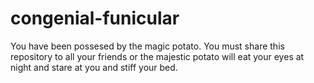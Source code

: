 # congenial-funicular
You have been possesed by the magic potato. You must share this repository to all your friends or the majestic potato will eat your eyes at night and stare at you and stiff your bed.


